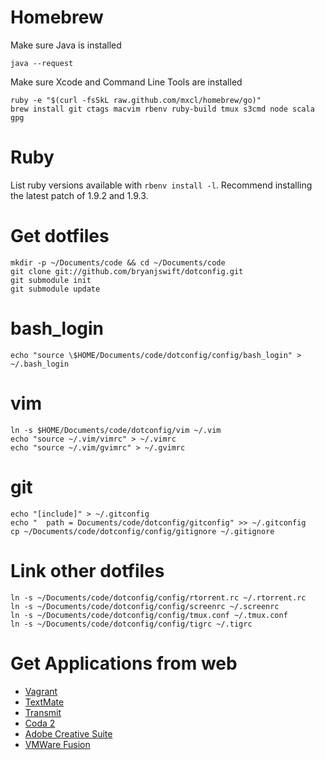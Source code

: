 # Homebrew

Make sure Java is installed

```
java --request
```

Make sure Xcode and Command Line Tools are installed

```
ruby -e "$(curl -fsSkL raw.github.com/mxcl/homebrew/go)"
brew install git ctags macvim rbenv ruby-build tmux s3cmd node scala gpg
```

# Ruby

List ruby versions available with `rbenv install -l`. Recommend installing the latest patch of 1.9.2 and 1.9.3.

# Get dotfiles

```
mkdir -p ~/Documents/code && cd ~/Documents/code
git clone git://github.com/bryanjswift/dotconfig.git
git submodule init
git submodule update
```

# bash_login

```
echo "source \$HOME/Documents/code/dotconfig/config/bash_login" > ~/.bash_login
```

# vim

```
ln -s $HOME/Documents/code/dotconfig/vim ~/.vim
echo "source ~/.vim/vimrc" > ~/.vimrc
echo "source ~/.vim/gvimrc" > ~/.gvimrc
```

# git

```
echo "[include]" > ~/.gitconfig
echo "  path = Documents/code/dotconfig/gitconfig" >> ~/.gitconfig
cp ~/Documents/code/dotconfig/config/gitignore ~/.gitignore
```

# Link other dotfiles

```
ln -s ~/Documents/code/dotconfig/config/rtorrent.rc ~/.rtorrent.rc
ln -s ~/Documents/code/dotconfig/config/screenrc ~/.screenrc
ln -s ~/Documents/code/dotconfig/config/tmux.conf ~/.tmux.conf
ln -s ~/Documents/code/dotconfig/config/tigrc ~/.tigrc
```

# Get Applications from web

* [Vagrant](http://downloads.vagrantup.com)
* [TextMate](https://github.com/textmate/textmate/downloads)
* [Transmit](http://panic.com/transmit)
* [Coda 2](http://panic.com/coda)
* [Adobe Creative Suite](https://creative.adobe.com)
* [VMWare Fusion](http://vmware.com)
